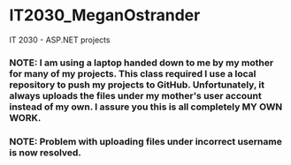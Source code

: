 # IT2030_MeganOstrander
IT 2030 - ASP.NET projects

### NOTE: I am using a laptop handed down to me by my mother for many of my projects. This class required I use a local repository to push my projects to GitHub. Unfortunately, it always uploads the files under my mother's user account instead of my own. I assure you this is all completely MY OWN WORK.

### NOTE: Problem with uploading files under incorrect username is now resolved.
